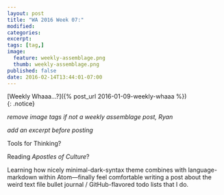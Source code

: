 ```yaml
---
layout: post
title: "WA 2016 Week 07:" 
modified:
categories: 
excerpt:
tags: [tag,]
image:
  feature: weekly-assemblage.png
  thumb: weekly-assemblage.png
published: false
date: 2016-02-14T13:44:01-07:00
---
```

  
[Weekly Whaaa…?]({% post_url 2016-01-09-weekly-whaaa %})  
{: .notice}  

_remove image tags if not a weekly assemblage post, Ryan_

_add an excerpt before posting_

Tools for Thinking?  

Reading _Apostles of Culture_?  

Learning how nicely minimal-dark-syntax theme combines with language-markdown within Atom—finally feel comfortable writing a post about the weird text file bullet journal / GitHub-flavored todo lists that I do.    